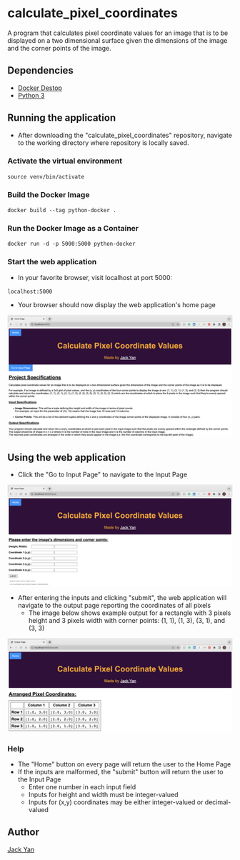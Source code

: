 # calculate_pixel_coordinates

A program that calculates pixel coordinate values for an image that is to be displayed on a two dimensional surface given the dimensions of the image and the corner points of the image.

## Dependencies

* [Docker Destop](https://www.docker.com/products/docker-desktop/)
* [Python 3](https://www.python.org/)

## Running the application

* After downloading the "calculate_pixel_coordinates" repository, navigate to the working directory where repository is locally saved.

### Activate the virtual environment

```
source venv/bin/activate
```

### Build the Docker Image

```
docker build --tag python-docker .
```

### Run the Docker Image as a Container

```
docker run -d -p 5000:5000 python-docker
```

### Start the web application

* In your favorite browser, visit localhost at port 5000:
```
localhost:5000
```
* Your browser should now display the web application's home page

![Home Page](Home_Page.png)

## Using the web application

* Click the "Go to Input Page" to navigate to the Input Page

![Input Page](Input_Page.png)

* After entering the inputs and clicking "submit", the web application will navigate to the output page reporting the coordinates of all pixels
  * The image below shows example output for a rectangle with 3 pixels height and 3 pixels width with corner points: (1, 1), (1, 3), (3, 1), and (3, 3)

![Output Page](Output_Page.png)

### Help

*  The "Home" button on every page will return the user to the Home Page
*  If the inputs are malformed, the "submit" button will return the user to the Input Page
   *  Enter one number in each input field
   *  Inputs for height and width must be integer-valued
   *  Inputs for (x,y) coordinates may be either integer-valued or decimal-valued

## Author

[Jack Yan](https://www.linkedin.com/in/yan-jack/)

